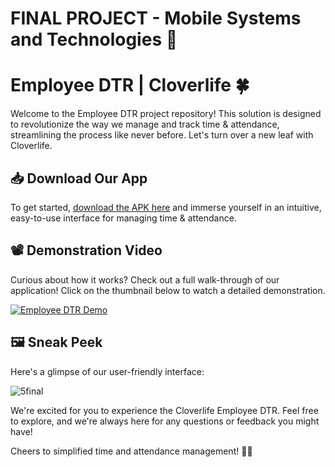 # FINAL PROJECT - Mobile Systems and Technologies 📱
# Employee DTR | Cloverlife 🍀

Welcome to the Employee DTR project repository! This solution is designed to revolutionize the way we manage and track time & attendance, streamlining the process like never before. Let's turn over a new leaf with Cloverlife.

## **📥 Download Our App**

To get started, [download the APK here](https://bit.ly/employeedtr) and immerse yourself in an intuitive, easy-to-use interface for managing time & attendance.

## **📽️ Demonstration Video**

Curious about how it works? Check out a full walk-through of our application! Click on the thumbnail below to watch a detailed demonstration.

[![Employee DTR Demo](https://img.youtube.com/vi/AdoQwhx6Gb8/0.jpg)](https://www.youtube.com/watch?v=AdoQwhx6Gb8)

## **🖼️ Sneak Peek**

Here's a glimpse of our user-friendly interface:

![5final](https://github.com/CarlosNatanauan/EmployeeDTR/assets/94023674/1d3c0ca5-f2ce-4044-8c88-f703cae789f0)

We're excited for you to experience the Cloverlife Employee DTR. Feel free to explore, and we're always here for any questions or feedback you might have!

Cheers to simplified time and attendance management! 🎉🍀

